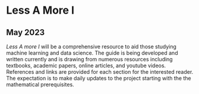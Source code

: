 # Less A More I
## May 2023 
*Less A more I* will be a comprehensive resource to aid those studying machine learning and data science. The guide is being developed and written currently and is drawing from numerous resources including textbooks, academic papers, online articles, and youtube videos. References and links are provided for each section for the interested reader. The expectation is to make daily updates to the project starting with the the mathematical prerequisites. 
